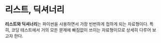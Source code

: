 # 리스트, 딕셔너리

**리스트와 딕셔너리**는 파이썬을 사용하면서 가장 빈번하게 접하게 되는 자료형이다. 특히, 코딩 테스트에서 거의 모든 문제에 빠짐없이 쓰이는 자료형이므로 상세히 다루어 보고자 한다.